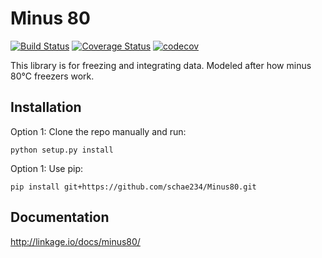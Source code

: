 # Minus 80
[![Build Status](https://travis-ci.org/LinkageIO/Minus80.svg?branch=master)](https://travis-ci.org/LinkageIO/Minus80)
[![Coverage Status](https://coveralls.io/repos/github/LinkageIO/Minus80/badge.svg?branch=master)](https://coveralls.io/github/LinkageIO/Minus80?branch=master)
[![codecov](https://codecov.io/gh/LinkageIO/Minus80/branch/master/graph/badge.svg)](https://codecov.io/gh/LinkageIO/Minus80)

This library is for freezing and integrating data. Modeled after how minus 80°C freezers work.



## Installation

Option 1: Clone the repo manually and run:
```
python setup.py install
```
Option 1: Use pip:
```
pip install git+https://github.com/schae234/Minus80.git
```

## Documentation
http://linkage.io/docs/minus80/
